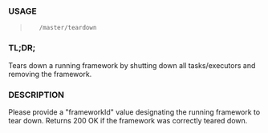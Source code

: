 <!--- This is an automatically generated file. DO NOT EDIT! --->

### USAGE ###
>        /master/teardown

### TL;DR; ###
Tears down a running framework by shutting down all tasks/executors and removing the framework.

### DESCRIPTION ###
Please provide a "frameworkId" value designating the running
framework to tear down.
Returns 200 OK if the framework was correctly teared down.